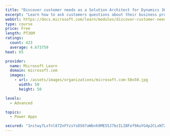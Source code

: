 ```yaml
---
title: "Discover customer needs as a Solution Architect for Dynamics 365 and Power Platform"
excerpt: "Learn how to ask customers questions about their business processes and feature requirements to create a viable solution."
webUrl: https://docs.microsoft.com/learn/modules/discover-customer-needs/
type: course
price: Free
length: PT36M
ratings:
  count: 423
  average: 4.673759
heat: 65

provider:
  name: Microsoft Learn
  domain: microsoft.com
  images:
    - url: /assets/images/organizations/microsoft.com-50x50.jpg
      width: 50
      height: 50

levels:
  - Advanced

topics:
  - Power Apps

secured: "1nitwy7Lxfnl87ZnFYzsYsDS67aWbnk9ME55J7bzILIBFef9AuYG4p2CLxN72jggFEVtj+E2OlLL7W22R7IcAYVdNnasTNhsl6kIH9BkpFnEQ+d+LXitDez9dQGj/bdSRspbTH00xAGZ+7Gjji/btBTq9FzGFPgyRrq/LA2C8On7OS3y9g2ldGcZ0rR/kAcxfJ6N3YziT9J1+sfq1u3dEBETb+rPz3JAEkDtiaPnd1KJJgK1YbNHxJ0X9jPUbziT3IlWDM/TwQGgaB++98wKGGIMoV5qXhVVcE7XCEsukbHzCObrkXPORFA6KkeG700X5ANV/BaF1o68as3HSnqHb2enepbVtkycLCxpUgChuyWZtwdSfuXeMuQsQzAhN1dJV44il5BXZc39UiPQ6GgBeg==;2wZv+WCiVh7+DlJh8V2TSg=="
---
```


